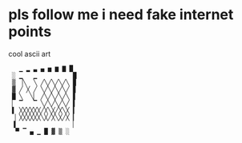 # pls follow me i need fake internet points

cool ascii art

```
   ▁ ▂ ▃ ▄ ▅ ▆ ▇ █  
 ░ ▁   ▁          █ 
 ▒ ▕╲  ╲ ╱╲╱╲╱╲╱╲ ▉ 
 ▓ ╱ ╳ ╱ ╲╱╲╱╲╱╲╱ ▊ 
 █ ╲  ╲▏ ╱╲╱╲╱╲╱╲ ▋ 
 ▏ ▔   ▔ ╲╱╲╱╲╱╲╱ ▌ 
 ▌ ╳╳╳╳╳╳╱╳╲╳╱╳╲╳ ▍ 
 ▕ ╳╳╳╳╳╳╲╳╱╳╲╳╱╳ ▎ 
 ▐                ▏ 
  ▀ ▔ ▄ ▁ █ ▓ ▒ ░   
```
